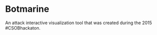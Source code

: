 # Botmarine
An attack interactive visualization tool that was created during the 2015 #CSOBhackaton.
